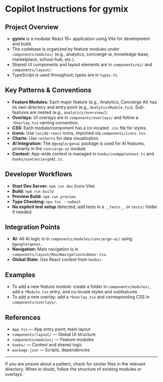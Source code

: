 # Copilot Instructions for gymix

## Project Overview
- **gymix** is a modular React 19+ application using Vite for development and build.
- The codebase is organized by feature modules under `components/modules/` (e.g., analytics, concierge-ai, knowledge-base, marketplace, school-hub, etc.).
- Shared UI components and layout elements are in `components/ui/` and `components/layout/`.
- TypeScript is used throughout; types are in `types.ts`.

## Key Patterns & Conventions
- **Feature Modules:** Each major feature (e.g., Analytics, Concierge AI) has its own directory and entry point (e.g., `AnalyticsModule.tsx`). Sub-features are nested (e.g., `analytics/overview/`).
- **Overlays:** UI overlays are in `components/overlays/` and follow a `*Overlay.tsx` naming convention.
- **CSS:** Each module/component has a co-located `.css` file for styles.
- **Icons:** Use `lucide-react` icons, imported via `components/icons.tsx`.
- **Charts:** Use `recharts` for data visualization.
- **AI Integration:** The `@google/genai` package is used for AI features, primarily in the `concierge-ai` module.
- **Context:** App-wide context is managed in `hooks/useAppContext.ts` and `hooks/useConciergeAI.ts`.

## Developer Workflows
- **Start Dev Server:** `npm run dev` (runs Vite)
- **Build:** `npm run build`
- **Preview Build:** `npm run preview`
- **Type Checking:** `npx tsc --noEmit`
- **No explicit test setup** detected; add tests in a `__tests__` or `tests/` folder if needed.

## Integration Points
- **AI:** All AI logic is in `components/modules/concierge-ai/` using `@google/genai`.
- **Navigation:** Main navigation is in `components/layout/MainNavigationSidebar.tsx`.
- **Global State:** Use React context from `hooks/`.

## Examples
- To add a new feature module: create a folder in `components/modules/`, add a `*Module.tsx` entry, and co-locate styles and subfeatures.
- To add a new overlay: add a `*Overlay.tsx` and corresponding CSS in `components/overlays/`.

## References
- `App.tsx` — App entry point, main layout
- `components/layout/` — Global UI structure
- `components/modules/` — Feature modules
- `hooks/` — Context and shared logic
- `package.json` — Scripts, dependencies

---
If you are unsure about a pattern, check for similar files in the relevant directory. When in doubt, follow the structure of existing modules or overlays.
